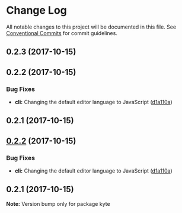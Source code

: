 # Change Log

All notable changes to this project will be documented in this file.
See [Conventional Commits](https://conventionalcommits.org) for commit guidelines.

<a name="0.2.3"></a>
## 0.2.3 (2017-10-15)



<a name="0.2.2"></a>
## 0.2.2 (2017-10-15)


### Bug Fixes

* **cli:** Changing the default editor language to JavaScript ([d1a110a](https://github.com/lostintangent/kyte/commit/d1a110a))



<a name="0.2.1"></a>
## 0.2.1 (2017-10-15)




<a name="0.2.2"></a>
## [0.2.2](https://github.com/lostintangent/kyte/compare/v0.2.1...v0.2.2) (2017-10-15)


### Bug Fixes

* **cli:** Changing the default editor language to JavaScript ([d1a110a](https://github.com/lostintangent/kyte/commit/d1a110a))




<a name="0.2.1"></a>
## 0.2.1 (2017-10-15)




**Note:** Version bump only for package kyte
